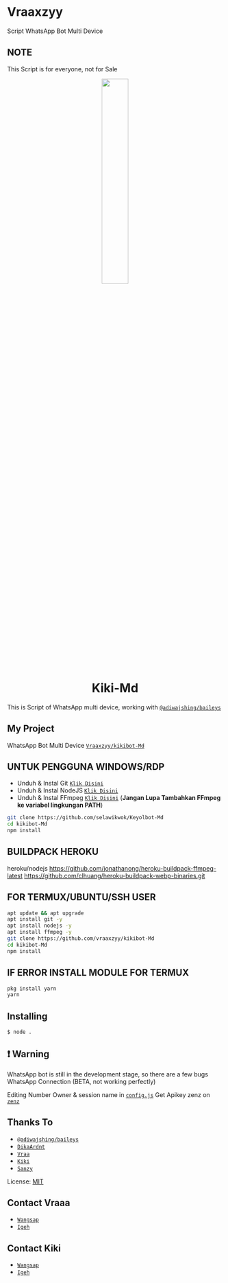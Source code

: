 # Vraaxzyy

Script WhatsApp Bot Multi Device

## NOTE

This Script is for everyone, not for Sale

<p align="center">
	<img src="https://telegra.ph/file/695d8d1ddb483aaf9a79e.jpg" width="35%" style="margin-left: auto;margin-right: auto;display: block;">
</p>
<h1 align="center">Kiki-Md</h1>

This is Script of WhatsApp multi device, working with [`@adiwajshing/baileys`](https://github.com/adiwajshing/baileys)

## My Project


WhatsApp Bot Multi Device [`Vraaxzyy/kikibot-Md`](https://github.com/vraaxzyy/kikibot-md)


## UNTUK PENGGUNA WINDOWS/RDP

* Unduh & Instal Git [`Klik Disini`](https://git-scm.com/downloads)
* Unduh & Instal NodeJS [`Klik Disini`](https://nodejs.org/en/download)
* Unduh & Instal FFmpeg [`Klik Disini`](https://ffmpeg.org/download.html) (**Jangan Lupa Tambahkan FFmpeg ke variabel lingkungan PATH**)


```bash
git clone https://github.com/selawikwok/Keyolbot-Md
cd kikibot-Md
npm install
```

## BUILDPACK HEROKU
heroku/nodejs
https://github.com/jonathanong/heroku-buildpack-ffmpeg-latest
https://github.com/clhuang/heroku-buildpack-webp-binaries.git




## FOR TERMUX/UBUNTU/SSH USER

```bash
apt update && apt upgrade
apt install git -y
apt install nodejs -y
apt install ffmpeg -y
git clone https://github.com/vraaxzyy/kikibot-Md
cd kikibot-Md
npm install
```

## IF ERROR INSTALL MODULE FOR TERMUX

```bash
pkg install yarn
yarn
```

## Installing
```bash
$ node .
```

## ❗ Warning
WhatsApp bot is still in the development stage, so there are a few bugs
WhatsApp Connection (BETA, not working perfectly)

Editing Number Owner & session name in [`config.js`](https://github.com/vraaxzyy/kikibot-Md/blob/master/settings.js)
Get Apikey zenz on [`zenz`](https://zenzapi.xyz/pricing)


## Thanks To
* [`@adiwajshing/baileys`](https://github.com/adiwajshing/baileys)
* [`DikaArdnt`](https://github.com/DikaArdnt)
* [`Vraa`](https://github.com/vraaxzyy)
* [`Kiki`](https://github.com/kiki-ajg)
* [`Sanzy`](https://github.com/sanzykawaiiii)

License: [MIT](https://en.wikipedia.org/wiki/MIT_License)

## Contact Vraaa 
* [`Wangsap`](https://wa.me/6283808840711)
* [`Igeh`](https://instagram.com/kikollyn)

## Contact Kiki
* [`Wangsap`](https://wa.me/6283184072215)
* [`Igeh`](https://instagram.com/kikollyn)

